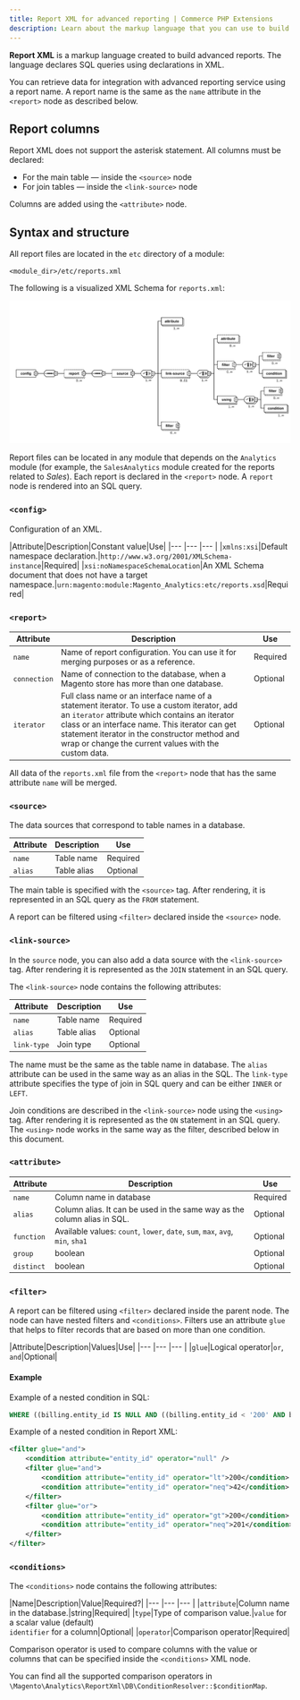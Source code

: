 ```yaml
---
title: Report XML for advanced reporting | Commerce PHP Extensions
description: Learn about the markup language that you can use to build advanced reports for Adobe Commerce and Magento Open Source.
---
```


**Report XML** is a markup language created to build advanced reports. The language declares SQL queries using declarations in XML.

You can retrieve data for integration with advanced reporting service using a report name. A report name is the same as the `name` attribute in the `<report>` node as described below.

## Report columns

Report XML does not support the asterisk statement. All columns must be declared:

*  For the main table — inside the `<source>` node
*  For join tables — inside the `<link-source>` node

Columns are added using the `<attribute>` node.

## Syntax and structure

All report files are located in the `etc` directory of a module:

```text
<module_dir>/etc/reports.xml
```

The following is a visualized XML Schema for `reports.xml`:

![Reports schema](../../_images/reports_xsd.svg)

Report files can be located in any module that depends on the `Analytics` module (for example, the `SalesAnalytics` module created for the reports related to *Sales*). Each report is declared in the `<report>` node. A `report` node is rendered into an SQL query.

### `<config>`

Configuration of an XML.

|Attribute|Description|Constant value|Use|
|--- |--- |--- |
|`xmlns:xsi`|Default namespace declaration.|`http://www.w3.org/2001/XMLSchema-instance`|Required|
|`xsi:noNamespaceSchemaLocation`|An XML Schema document that does not have a target namespace.|`urn:magento:module:Magento_Analytics:etc/reports.xsd`|Required|

### `<report>`

|Attribute|Description|Use|
|--- |--- |--- |
|`name`|Name of report configuration. You can use it for merging purposes or as a reference.|Required|
|`connection`|Name of connection to the database, when a Magento store has more than one database.|Optional|
|`iterator`|Full class name or an interface name of a statement iterator. To use a custom iterator, add an `iterator` attribute which contains an iterator class or an interface name. This iterator can get statement iterator in the constructor method and wrap or change the current values with the custom data.|Optional|

All data of the `reports.xml` file from the `<report>` node that has the same attribute `name` will be merged.

### `<source>`

The data sources that correspond to table names in a database.

|Attribute|Description|Use|
|--- |--- |--- |
|`name`|Table name|Required|
|`alias`|Table alias|Optional|

The main table is specified with the `<source>` tag. After rendering, it is represented in an SQL query as the `FROM` statement.

A report can be filtered using `<filter>` declared inside the `<source>` node.

### `<link-source>`

In the `source` node, you can also add a data source with the `<link-source>` tag. After rendering it is represented as the `JOIN` statement in an SQL query.

The `<link-source>` node contains the following attributes:

|Attribute|Description|Use|
|--- |--- |--- |
|`name`|Table name|Required|
|`alias`|Table alias|Optional|
|`link-type`|Join type|Optional|

The name must be the same as the table name in database. The `alias` attribute can be used in the same way as an alias in the SQL. The `link-type` attribute specifies the type of join in SQL query and can be either `INNER` or `LEFT`.

Join conditions are described in the `<link-source>` node using the `<using>` tag. After rendering it is represented as the `ON` statement in an SQL query. The `<using>` node works in the same way as the filter, described below in this document.

### `<attribute>`

|Attribute|Description|Use
|--- |--- |---
|`name`|Column name in database|Required
|`alias`|Column alias. It can be used in the same way as the column alias in SQL.|Optional
|`function`|Available values: `count`, `lower`, `date`, `sum`, `max`, `avg`, `min`, `sha1`|Optional
|`group`|boolean|Optional
|`distinct`|boolean|Optional

### `<filter>`

A report can be filtered using `<filter>` declared inside the parent node. The node can have nested filters and `<conditions>`. Filters use an attribute `glue` that helps to filter records that are based on more than one condition.

|Attribute|Description|Values|Use|
|--- |--- |--- |
|`glue`|Logical operator|`or`, `and`|Optional|

#### Example

Example of a nested condition in SQL:

```sql
WHERE ((billing.entity_id IS NULL AND ((billing.entity_id < '200' AND billing.entity_id != '42') AND (billing.entity_id > '200' OR billing.entity_id != '201'))))
```

Example of a nested condition in Report XML:

```xml
<filter glue="and">
    <condition attribute="entity_id" operator="null" />
    <filter glue="and">
        <condition attribute="entity_id" operator="lt">200</condition>
        <condition attribute="entity_id" operator="neq">42</condition>
    </filter>
    <filter glue="or">
        <condition attribute="entity_id" operator="gt">200</condition>
        <condition attribute="entity_id" operator="neq">201</condition>
    </filter>
</filter>
```

### `<conditions>`

The `<conditions>` node contains the following attributes:

|Name|Description|Value|Required?|
|--- |--- |--- |
|`attribute`|Column name in the database.|string|Required|
|`type`|Type of comparison value.|`value` for a scalar value (default)<br/> `identifier` for a column|Optional|
|`operator`|Comparison operator|Required|

Comparison operator is used to compare columns with the value or columns that can be specified inside the `<conditions>` XML node.

You can find all the supported comparison operators in `\Magento\Analytics\ReportXml\DB\ConditionResolver::$conditionMap`.
